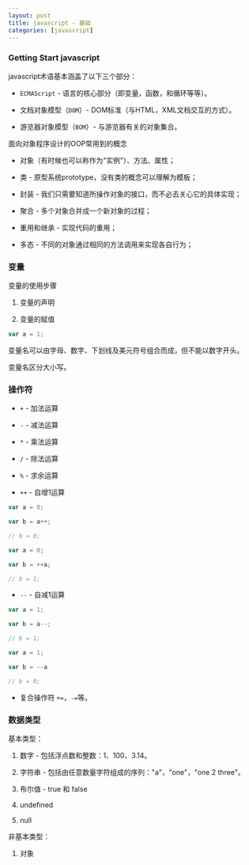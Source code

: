 ```yaml
---
layout: post
title: javascript - 基础
categories: [javascript]
---
```


### Getting Start javascript

javascript术语基本涵盖了以下三个部分：

* `ECMAScript` - 语言的核心部分（即变量，函数，和循环等等）。

* 文档对象模型（`DOM`）- DOM标准（与HTML，XML文档交互的方式）。

* 游览器对象模型（`BOM`）- 与游览器有关的对象集合。

面向对象程序设计的OOP常用到的概念

* 对象（有时候也可以称作为"实例"）、方法、属性；

* 类 - 原型系统prototype，没有类的概念可以理解为模板；

* 封装 - 我们只需要知道所操作对象的接口，而不必去关心它的具体实现；

* 聚合 - 多个对象合并成一个新对象的过程；

* 重用和继承 - 实现代码的重用；

* 多态 - 不同的对象通过相同的方法调用来实现各自行为；

### 变量

变量的使用步骤

1. 变量的声明

2. 变量的赋值

```js
var a = 1;
```

变量名可以由字母、数字、下划线及美元符号组合而成，但不能以数字开头。

变量名区分大小写。

### 操作符

* `+` - 加法运算

* `-` - 减法运算

* `*` - 乘法运算

* `/` - 除法运算

* `%` - 求余运算

* `++` - 自增1运算

```js
var a = 0;

var b = a++;

// b = 0;

var a = 0;

var b = ++a;

// b = 1;
```

* `--` - 自减1运算

```js
var a = 1;

var b = a--;

// b = 1;

var a = 1;

var b = --a

// b = 0;
```

* 复合操作符 `+=`，`-=`等。

### 数据类型

基本类型：

1. 数字 - 包括浮点数和整数：1、100、3.14。

2. 字符串 - 包括由任意数量字符组成的序列："a"，"one"，"one 2 three"。

3. 布尔值 - true 和 false

4. undefined

5. null

非基本类型：

1. 对象


